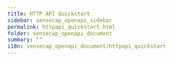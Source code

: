 ```yaml
---
title: HTTP API Quickstart
sidebar: sensecap_openapi_sidebar
permalink: httpapi_quickstart.html
folder: sensecap_openapi_document
summary: ""
i18n: sensecap_openapi_document/httpapi_quickstart
---
```


